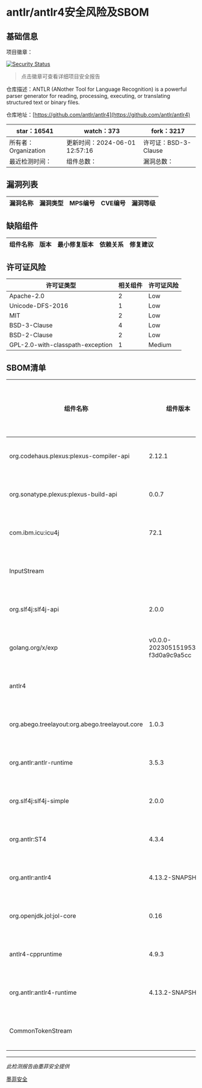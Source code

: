 # antlr/antlr4安全风险及SBOM

## 基础信息

项目徽章：

[![Security Status](https://www.murphysec.com/platform3/v31/badge/1796968006714626048.svg)](https://www.murphysec.com/console/report/1700570300500541440/1796968006714626048)

> 点击徽章可查看详细项目安全报告

仓库描述：ANTLR (ANother Tool for Language Recognition) is a powerful parser generator for reading, processing, executing, or translating structured text or binary files.

仓库地址：[https://github.com/antlr/antlr4](https://github.com/antlr/antlr4)

| star：16541 | watch：373 | fork：3217 |
| ----------- | -------------- | ------------ |
| 所有者：Organization | 更新时间：2024-06-01 12:57:16 | 许可证：BSD-3-Clause |
| 最近检测时间： | 组件总数： | 漏洞总数： |




## 漏洞列表

| 漏洞名称 | 漏洞类型 | MPS编号 | CVE编号 | 漏洞等级 |
| ------- | ------ | ------- | ------ | ----- |





## 缺陷组件

| 组件名称 | 版本 | 最小修复版本 | 依赖关系 | 修复建议 |
| -------- | ---- | ------------ | -------- | -------- |





## 许可证风险

| 许可证类型 | 相关组件 | 许可证风险 |
| ---------- | -------- | ---------- |
|Apache-2.0|2|Low|
|Unicode-DFS-2016|1|Low|
|MIT|2|Low|
|BSD-3-Clause|4|Low|
|BSD-2-Clause|2|Low|
|GPL-2.0-with-classpath-exception|1|Medium|




## SBOM清单

| 组件名称 | 组件版本 | 是否直接依赖 | 仓库 |
| -------- | -------- | ------------ | ---- |
|org.codehaus.plexus:plexus-compiler-api|2.12.1|直接依赖|maven|
|org.sonatype.plexus:plexus-build-api|0.0.7|直接依赖|maven|
|com.ibm.icu:icu4j|72.1|直接依赖|maven|
|InputStream||间接依赖|pip|
|org.slf4j:slf4j-api|2.0.0|直接依赖|maven|
|golang.org/x/exp|v0.0.0-20230515195305-f3d0a9c9a5cc|直接依赖|go|
|antlr4||间接依赖|pip|
|org.abego.treelayout:org.abego.treelayout.core|1.0.3|直接依赖|maven|
|org.antlr:antlr-runtime|3.5.3|直接依赖|maven|
|org.slf4j:slf4j-simple|2.0.0|直接依赖|maven|
|org.antlr:ST4|4.3.4|直接依赖|maven|
|org.antlr:antlr4|4.13.2-SNAPSHOT|直接依赖|maven|
|org.openjdk.jol:jol-core|0.16|直接依赖|maven|
|antlr4-cppruntime|4.9.3|间接依赖||
|org.antlr:antlr4-runtime|4.13.2-SNAPSHOT|直接依赖|maven|
|CommonTokenStream||间接依赖|pip|


------

*此检测报告由墨菲安全提供*

[墨菲安全](www.murphysec.com)